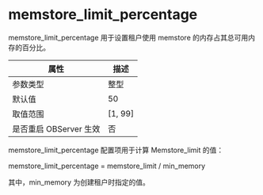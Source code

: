memstore_limit_percentage 
==============================================

memstore_limit_percentage 用于设置租户使用 memstore 的内存占其总可用内存的百分比。


|      **属性**      |  **描述**   |
|------------------|-----------|
| 参数类型             | 整型        |
| 默认值              | 50        |
| 取值范围             | \[1, 99\] |
| 是否重启 OBServer 生效 | 否         |



memstore_limit_percentage 配置项用于计算 Memstore_limit 的值：

memstore_limit_percentage = memstore_limit / min_memory

其中，min_memory 为创建租户时指定的值。
